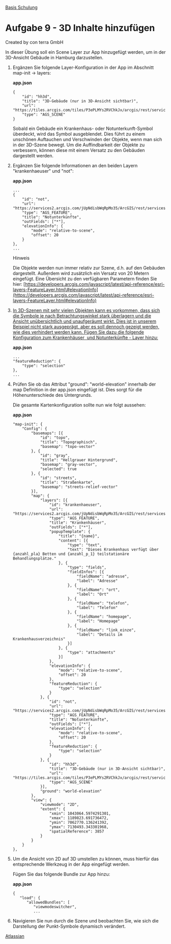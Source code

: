 [Basis Schulung](Readme.md)

Aufgabe 9 - 3D Inhalte hinzufügen
====================================================

Created by con terra GmbH

In dieser Übung soll ein Scene Layer zur App hinzugefügt werden, um in der 3D-Ansicht Gebäude in Hamburg darzustellen.

1.  Ergänzen Sie folgende Layer-Konfiguration in der App im Abschnitt map-init → layers:

    **app.json**

    ``` {.syntaxhighlighter-pre data-syntaxhighlighter-params="brush: java; gutter: false; theme: Confluence" data-theme="Confluence"}
    {
        "id": "hh3d",
        "title": "3D-Gebäude (nur in 3D-Ansicht sichtbar)",
        "url": "https://tiles.arcgis.com/tiles/P3ePLMYs2RVChkJx/arcgis/rest/services/Buildings_Hamburg/SceneServer",
        "type": "AGS_SCENE"
    }
    ```

    Sobald ein Gebäude ein Krankenhaus- oder Notunterkunft-Symbol überdeckt, wird das Symbol ausgeblendet. Dies führt zu einem unschönen Auftauchen und Verschwinden der Objekte, wenn man sich in der 3D-Szene bewegt. Um die Auffindbarkeit der Objekte zu verbessern, können diese mit einem Versatz zu den Gebäuden dargestellt werden.

2.  Ergänzen Sie folgende Informationen an den beiden Layern "krankenhaeuser" und "not":

    **app.json**

    ``` {.syntaxhighlighter-pre data-syntaxhighlighter-params="brush: java; gutter: false; theme: Confluence" data-theme="Confluence"}
    ...
    {
        "id": "not",
        "url": "https://services2.arcgis.com/jUpNdisbWqRpMo35/ArcGIS/rest/services/HH_Notunterk%c3%bcnfte_2016/FeatureServer/0",
        "type": "AGS_FEATURE",
        "title": "Notunterkünfte",
        "outFields": ["*"],
        "elevationInfo": {
            "mode": "relative-to-scene",
            "offset": 20
        }
    },
    ...
    ```

    Hinweis

    Die Objekte werden nun immer relativ zur Szene, d.h. auf den Gebäuden dargestellt. Außerdem wird zusätzlich ein Versatz von 20 Metern eingefügt. Eine Übersicht zu den verfügbaren Parametern finden Sie hier: [https://developers.arcgis.com/javascript/latest/api-reference/esri-layers-FeatureLayer.html\#elevationInfo](https://developers.arcgis.com/javascript/latest/api-reference/esri-layers-FeatureLayer.html#elevationInfo)

3.  [In 3D-Szenen mit sehr vielen Objekten kann es vorkommen, dass sich die Symbole je nach Betrachtungswinkel stark überlagern und die Ansicht unübersichtlich und unaufgeräumt wirkt. Dies ist in unserem Beispiel nicht stark ausgeprägt, aber es soll dennoch gezeigt werden, wie dies verhindert werden kann. Fügen Sie dazu die folgende Konfiguration zum Krankenhäuser  und Notunterkünfte - Layer hinzu:
    ](https://developers.arcgis.com/javascript/latest/api-reference/esri-layers-FeatureLayer.html#elevationInfo)

    **app.json**

    ``` {.syntaxhighlighter-pre data-syntaxhighlighter-params="brush: java; gutter: false; theme: Confluence" data-theme="Confluence"}
    ...
    "featureReduction": {
        "type": "selection"
    },
    ...
    ```

4.  Prüfen Sie ob das Attribut "ground": "world-elevation" innerhalb der map Definition in der app.json eingefügt ist. Dies sorgt für die Höhenunterschiede des Untergrunds.

    Die gesamte Kartenkonfiguration sollte nun wie folgt aussehen:

    **app.json**

    ``` {.syntaxhighlighter-pre data-syntaxhighlighter-params="brush: java; gutter: false; theme: Confluence" data-theme="Confluence"}
    "map-init": {
        "Config": {
            "basemaps": [{
                "id": "topo",
                "title": "Topographisch",
                "basemap": "topo-vector"
            }, {
                "id": "gray",
                "title": "Hellgrauer Hintergrund",
                "basemap": "gray-vector",
                "selected": true
            }, {
                "id": "streets",
                "title": "Straßenkarte",
                "basemap": "streets-relief-vector"
            }],
            "map": {
                "layers": [{
                    "id": "krankenhaeuser",
                    "url": "https://services2.arcgis.com/jUpNdisbWqRpMo35/ArcGIS/rest/services/HH_Krankenh%c3%a4user_2016/FeatureServer/0",
                    "type": "AGS_FEATURE",
                    "title": "Krankenhäuser",
                    "outFields": ["*"],
                    "popupTemplate": {
                        "title": "{name}",
                        "content": [{
                            "type": "text",
                            "text": "Dieses Krankenhaus verfügt über {anzahl_pla} Betten und {anzahl_p_1} teilstationäre Behandlungsplätze."
                        }, {
                            "type": "fields",
                            "fieldInfos": [{
                                "fieldName": "adresse",
                                "label": "Adresse"
                            }, {
                                "fieldName": "ort",
                                "label": "Ort"
                            }, {
                                "fieldName": "telefon",
                                "label": "Telefon"
                            }, {
                                "fieldName": "homepage",
                                "label": "Homepage"
                            }, {
                                "fieldName": "link_einze",
                                "label": "Details im Krankenhausverzeichnis"
                            }]
                        }, {
                            "type": "attachments"
                        }]
                    },
                    "elevationInfo": {
                        "mode": "relative-to-scene",
                        "offset": 20
                    },
                    "featureReduction": {
                        "type": "selection"
                    }
                }, {
                    "id": "not",
                    "url": "https://services2.arcgis.com/jUpNdisbWqRpMo35/ArcGIS/rest/services/HH_Notunterk%c3%bcnfte_2016/FeatureServer/0",
                    "type": "AGS_FEATURE",
                    "title": "Notunterkünfte",
                    "outFields": ["*"],
                    "elevationInfo": {
                        "mode": "relative-to-scene",
                        "offset": 20
                    },
                    "featureReduction": {
                        "type": "selection"
                    }
                }, {
                    "id": "hh3d",
                    "title": "3D-Gebäude (nur in 3D-Ansicht sichtbar)",
                    "url": "https://tiles.arcgis.com/tiles/P3ePLMYs2RVChkJx/arcgis/rest/services/Buildings_Hamburg/SceneServer",
                    "type": "AGS_SCENE"
                }],
                "ground": "world-elevation"
            },
            "view": {
                "viewmode": "2D",
                "extent": {
                    "xmin": 1043064.5974291301,
                    "xmax": 1189823.691736472,
                    "ymin": 7062770.136241392,
                    "ymax": 7130493.343301968,
                    "spatialReference": 3857
                }
            }
        }
    },
    ```

5.  Um die Ansicht von 2D auf 3D umstellen zu können, muss hierfür das entsprechende Werkzeug in der App eingefügt werden.

    Fügen Sie das folgende Bundle zur App hinzu:

    **app.json**

    ``` {.syntaxhighlighter-pre data-syntaxhighlighter-params="brush: java; gutter: false; theme: Confluence" data-theme="Confluence"}
    {
       "load": {
          "allowedBundles": [
             "viewmodeswitcher",
             ...
    ```

6.  Navigieren Sie nun durch die Szene und beobachten Sie, wie sich die Darstellung der Punkt-Symbole dynamisch verändert.

[Atlassian](http://www.atlassian.com/)
